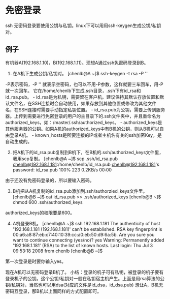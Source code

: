 # 免密登录
ssh 无密码登录要使用公钥与私钥。linux下可以用用ssh-keygen生成公钥/私钥对。

## 例子
有机器A(192.168.1.10)，B(192.168.1.11)。现想A通过ssh免密码登录到B。

1. 在A机下生成公钥/私钥对。
[chenlb@A ~]$ ssh-keygen -t rsa -P ''

-P表示密码，-P '' 就表示空密码，也可以不用-P参数，这样就要三车回车，用-P就一次回车。
它在/home/chenlb下生成.ssh目录，.ssh下有id_rsa和id_rsa.pub。
	- id_rsa是为私钥，需要留在客户机。建议保持其默认存放位置和默认文件名，在SSH连接时会自动使用，如果存放到其他位置或修改为其他文件名，在SSH连接时需要手动指定私钥位置。
	- id_rsa.pub为公钥，需要上传到服务器。上传到需要进行免密登录的用户的主目录下的.ssh文件夹中，并且重命名为authorized_keys，如：/master/.ssh/authorized_keys。
	- authorized_keys是其他服务器的公钥。如果A机的authorized_keys中有B机的公钥，则从B机可以自由登录A机。
	- known_hosts是所要连接的IP或者主机名有关的ssh加密Key，是自动生成的。

2. 把A机下的id_rsa.pub复制到B机下，在B机的.ssh/authorized_keys文件里，我用scp复制。
[chenlb@A ~]$ scp .ssh/id_rsa.pub chenlb@192.168.1.181:/home/chenlb/id_rsa.pub 
chenlb@192.168.1.181's password:
id_rsa.pub                                    100%  223     0.2KB/s   00:00

由于还没有免密码登录的，所以要输入密码。

3. B机把从A机复制的id_rsa.pub添加到.ssh/authorzied_keys文件里。
[chenlb@B ~]$ cat id_rsa.pub >> .ssh/authorized_keys
[chenlb@B ~]$ chmod 600 .ssh/authorized_keys

authorized_keys的权限要是600。

4. A机登录B机。
[chenlb@A ~]$ ssh 192.168.1.181
The authenticity of host '192.168.1.181 (192.168.1.181)' can't be established.
RSA key fingerprint is 00:a6:a8:87:eb:c7:40:10:39:cc:a0:eb:50:d9:6a:5b.
Are you sure you want to continue connecting (yes/no)? yes
Warning: Permanently added '192.168.1.181' (RSA) to the list of known hosts.
Last login: Thu Jul  3 09:53:18 2008 from chenlb
[chenlb@B ~]$

第一次登录是时要你输入yes。


现在A机可以无密码登录B机了。
小结：登录的机子可有私钥，被登录的机子要有登录机子的公钥。这个公钥/私钥对一般在私钥宿主机产生。上面是用rsa算法的公钥/私钥对，当然也可以用dsa(对应的文件是id_dsa，id_dsa.pub)
想让A，B机无密码互登录，那B机以上面同样的方式配置即可。
